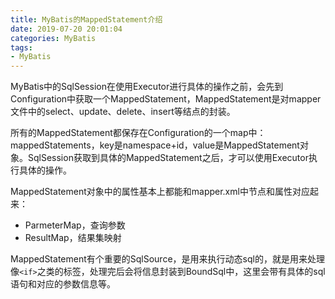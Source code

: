 ```yaml
---
title: MyBatis的MappedStatement介绍
date: 2019-07-20 20:01:04
categories: MyBatis
tags: 
- MyBatis
---
```


MyBatis中的SqlSession在使用Executor进行具体的操作之前，会先到Configuration中获取一个MappedStatement，MappedStatement是对mapper文件中的select、update、delete、insert等结点的封装。

<!--more-->

所有的MappedStatement都保存在Configuration的一个map中：mappedStatements，key是namespace+id，value是MappedStatement对象。SqlSession获取到具体的MappedStatement之后，才可以使用Executor执行具体的操作。

MappedStatement对象中的属性基本上都能和mapper.xml中节点和属性对应起来：

- ParmeterMap，查询参数
- ResultMap，结果集映射

MappedStatement有个重要的SqlSource，是用来执行动态sql的，就是用来处理像`<if>`之类的标签，处理完后会将信息封装到BoundSql中，这里会带有具体的sql语句和对应的参数信息等。